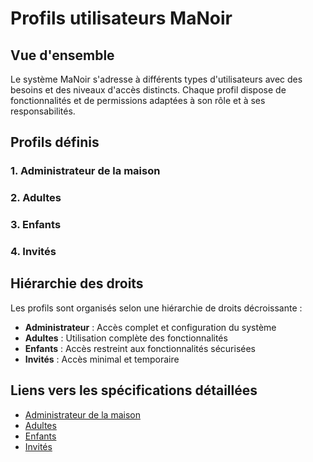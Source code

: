 # Profils utilisateurs MaNoir

## Vue d'ensemble

Le système MaNoir s'adresse à différents types d'utilisateurs avec des besoins et des niveaux d'accès distincts. Chaque profil dispose de fonctionnalités et de permissions adaptées à son rôle et à ses responsabilités.

## Profils définis

### 1. Administrateur de la maison
### 2. Adultes
### 3. Enfants  
### 4. Invités

## Hiérarchie des droits

Les profils sont organisés selon une hiérarchie de droits décroissante :
- **Administrateur** : Accès complet et configuration du système
- **Adultes** : Utilisation complète des fonctionnalités
- **Enfants** : Accès restreint aux fonctionnalités sécurisées
- **Invités** : Accès minimal et temporaire

## Liens vers les spécifications détaillées

- [Administrateur de la maison](user-stories/administrateurs/profil-administrateur.md)
- [Adultes](user-stories/utilisateurs/profil-adultes.md)
- [Enfants](user-stories/enfants/profil-enfants.md)
- [Invités](user-stories/invites/profil-invites.md)
